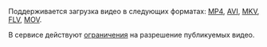 Поддерживается загрузка видео в следующих форматах: [MP4](https://ru.wikipedia.org/wiki/MPEG-4_Part_14), [AVI](https://ru.wikipedia.org/wiki/Audio_Video_Interleave), [MKV](https://ru.wikipedia.org/wiki/Matroska), [FLV](https://ru.wikipedia.org/wiki/Flash_Video), [MOV](https://en.wikipedia.org/wiki/QuickTime_File_Format).

В сервисе действуют [ограничения](../../video/concepts/limits.md) на разрешение публикуемых видео.